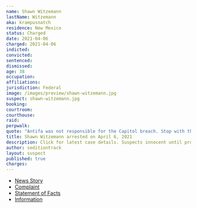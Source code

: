 ```yaml
---
name: Shawn Witzemann
lastName: Witzemann
aka: krampusnatch
residence: New Mexico
status: Charged
date: 2021-04-06
charged: 2021-04-06
indicted:
convicted: 
sentenced: 
dismissed: 
age: 38
occupation:
affiliations:
jurisdiction: Federal
image: /images/preview/shawn-witzemann.jpg
suspect: shawn-witzemann.jpg
booking:
courtroom:
courthouse:
raid:
perpwalk:
quote: "Antifa was not responsible for the Capitol breach. Stop with the bullshit already."
title: Shawn Witzemann arrested on April 6, 2021
description: Click for latest case details. Suspects innocent until proven guilty.
author: seditiontrack
layout: suspect
published: true
charges:
---
```

- [News Story](https://www.krqe.com/news/crime/farmington-man-charged-for-alleged-role-in-capitol-riot/)
- [Complaint](https://extremism.gwu.edu/sites/g/files/zaxdzs2191/f/Shawn%20Witzemann%20Criminal%20Complaint%20and%20Statement%20of%20Facts.pdf)
- [Statement of Facts](https://extremism.gwu.edu/sites/g/files/zaxdzs2191/f/Shawn%20Witzemann%20Criminal%20Complaint%20and%20Statement%20of%20Facts.pdf)
- [Information](https://www.justice.gov/usao-dc/case-multi-defendant/file/1393031/download)
